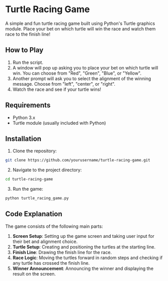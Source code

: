 
# Turtle Racing Game

A simple and fun turtle racing game built using Python's Turtle graphics module. Place your bet on which turtle will win the race and watch them race to the finish line!

## How to Play

1. Run the script.
2. A window will pop up asking you to place your bet on which turtle will win. You can choose from "Red", "Green", "Blue", or "Yellow".
3. Another prompt will ask you to select the alignment of the winning message. Choose from "left", "center", or "right".
4. Watch the race and see if your turtle wins!

## Requirements

- Python 3.x
- Turtle module (usually included with Python)

## Installation

1. Clone the repository:

```bash
git clone https://github.com/yourusername/turtle-racing-game.git
```

2. Navigate to the project directory:

```bash
cd turtle-racing-game
```

3. Run the game:

```bash
python turtle_racing_game.py
```

## Code Explanation

The game consists of the following main parts:

1. **Screen Setup**: Setting up the game screen and taking user input for their bet and alignment choice.
2. **Turtle Setup**: Creating and positioning the turtles at the starting line.
3. **Finish Line**: Drawing the finish line for the race.
4. **Race Logic**: Moving the turtles forward in random steps and checking if any turtle has crossed the finish line.
5. **Winner Announcement**: Announcing the winner and displaying the result on the screen.
